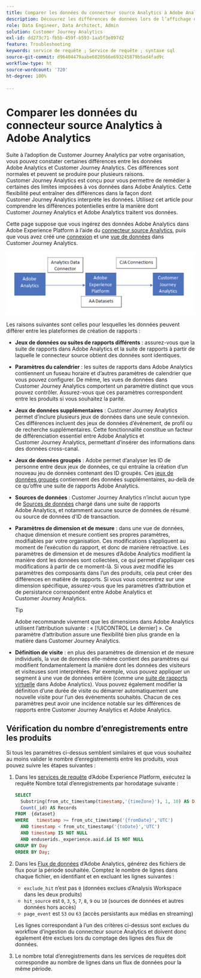 ```yaml
---
title: Comparer les données du connecteur source Analytics à Adobe Analytics
description: Découvrez les différences de données lors de l’affichage de rapports similaires dans Adobe Analytics et Customer Journey Analytics.
role: Data Engineer, Data Architect, Admin
solution: Customer Journey Analytics
exl-id: dd273c71-fb5b-459f-b593-1aa5f3e897d2
feature: Troubleshooting
keywords: service de requête ; Service de requête ; syntaxe sql
source-git-commit: d96404479aabe6020566e693245879b5ad4fad9c
workflow-type: ht
source-wordcount: '720'
ht-degree: 100%

---
```


# Comparer les données du connecteur source Analytics à Adobe Analytics

Suite à lʼadoption de Customer Journey Analytics par votre organisation, vous pouvez constater certaines différences entre les données Adobe Analytics et Customer Journey Analytics. Ces différences sont normales et peuvent se produire pour plusieurs raisons. Customer Journey Analytics est conçu pour vous permettre de remédier à certaines des limites imposées à vos données dans Adobe Analytics. Cette flexibilité peut entraîner des différences dans la façon dont Customer Journey Analytics interprète les données. Utilisez cet article pour comprendre les différences potentielles entre la manière dont Customer Journey Analytics et Adobe Analytics traitent vos données.

Cette page suppose que vous ingérez des données Adobe Analytics dans Adobe Experience Platform à l’aide du [connecteur source Analytics](https://experienceleague.adobe.com/docs/experience-platform/sources/ui-tutorials/create/adobe-applications/analytics.html?lang=fr), puis que vous avez créé une [connexion](/help/connections/overview.md) et une [vue de données](/help/data-views/data-views.md) dans Customer Journey Analytics.

![Flux de données d’Adobe Analytics par le biais du connecteur de données vers Adobe Experience Platform et vers Customer Journey Analytics à l’aide des connexions CJA.](assets/compare.png)

Les raisons suivantes sont celles pour lesquelles les données peuvent différer entre les plateformes de création de rapports :

* **Jeux de données ou suites de rapports différents** : assurez-vous que la suite de rapports dans Adobe Analytics et la suite de rapports à partir de laquelle le connecteur source obtient des données sont identiques.
* **Paramètres du calendrier** : les suites de rapports dans Adobe Analytics contiennent un fuseau horaire et d’autres paramètres de calendrier que vous pouvez configurer. De même, les vues de données dans Customer Journey Analytics comportent un paramètre distinct que vous pouvez contrôler. Assurez-vous que ces paramètres correspondent entre les produits si vous souhaitez la parité.
* **Jeux de données supplémentaires** : Customer Journey Analytics permet d’inclure plusieurs jeux de données dans une seule connexion. Ces différences incluent des jeux de données d’événement, de profil ou de recherche supplémentaires. Cette fonctionnalité constitue un facteur de différenciation essentiel entre Adobe Analytics et Customer Journey Analytics, permettant d’insérer des informations dans des données cross-canal.
* **Jeux de données groupés** : Adobe permet d’analyser les ID de personne entre deux jeux de données, ce qui entraîne la création d’un nouveau jeu de données contenant des ID groupés. Ces [jeux de données groupés](/help/stitching/overview.md) contiennent des données supplémentaires, au-delà de ce qu’offre une suite de rapports Adobe Analytics.
* **Sources de données** : Customer Journey Analytics n’inclut aucun type de [Sources de données](https://experienceleague.adobe.com/fr/docs/analytics/import/data-sources/overview) chargé dans une suite de rapports Adobe Analytics, et notamment aucune source de données de résumé ou source de données d’ID de transaction.
* **Paramètres de dimension et de mesure** : dans une vue de données, chaque dimension et mesure contient ses propres paramètres, modifiables par votre organisation. Ces modifications s’appliquent au moment de l’exécution du rapport, et donc de manière rétroactive. Les paramètres de dimension et de mesures d’Adobe Analytics modifient la manière dont les données sont collectées, ce qui permet d’appliquer ces modifications à partir de ce moment-là. Si vous avez modifié les paramètres des composants dans l’un des produits, cela peut créer des différences en matière de rapports. Si vous vous concentrez sur une dimension spécifique, assurez-vous que les paramètres d’attribution et de persistance correspondent entre Adobe Analytics et Customer Journey Analytics.

  >[!TIP]
  >
  >Adobe recommande vivement que les dimensions dans Adobe Analytics utilisent l’attribution suivante : « [!UICONTROL Le dernier] ». Ce paramètre d’attribution assure une flexibilité bien plus grande en la matière dans Customer Journey Analytics.

* **Définition de visite** : en plus des paramètres de dimension et de mesure individuels, la vue de données elle-même contient des paramètres qui modifient fondamentalement la manière dont les données des visiteurs et visiteuses sont interprétées. Par exemple, vous pouvez appliquer un segment à une vue de données entière (comme une [suite de rapports virtuelle](https://experienceleague.adobe.com/fr/docs/analytics/components/virtual-report-suites/vrs-about) dans Adobe Analytics). Vous pouvez également modifier la définition d’une durée de visite ou démarrer automatiquement une nouvelle visite pour l’un des événements souhaités. Chacun de ces paramètres peut avoir une incidence notable sur les différences de rapports entre Customer Journey Analytics et Adobe Analytics.

## Vérification du nombre d’enregistrements entre les produits

Si tous les paramètres ci-dessus semblent similaires et que vous souhaitez au moins valider le nombre d’enregistrements entre les produits, vous pouvez suivre les étapes suivantes :

1. Dans les [services de requête](https://experienceleague.adobe.com/fr/docs/experience-platform/query/home) dʼAdobe Experience Platform, exécutez la requête Nombre total d’enregistrements par horodatage suivante :

   ```sql
   SELECT
     Substring(from_utc_timestamp(timestamp,'{timeZone}'), 1, 10) AS Day,
     Count(_id) AS Records
   FROM  {dataset}
   WHERE   timestamp >= from_utc_timestamp('{fromDate}','UTC')
     AND timestamp < from_utc_timestamp('{toDate}','UTC')
     AND timestamp IS NOT NULL
     AND enduserids._experience.aaid.id IS NOT NULL
   GROUP BY Day
   ORDER BY Day;
   ```

1. Dans les [Flux de données](https://experienceleague.adobe.com/fr/docs/analytics/export/analytics-data-feed/data-feed-overview) d’Adobe Analytics, générez des fichiers de flux pour la période souhaitée. Comptez le nombre de lignes dans chaque fichier, en identifiant et en excluant les lignes suivantes :

   * `exclude_hit` n’est pas `0` (données exclues d’Analysis Workspace dans les deux produits)
   * `hit_source` est `0`, `3`, `5`, `7`, `8`, `9` ou `10` (sources de données et autres données hors accès)
   * `page_event` est `53` ou `63` (accès persistants aux médias en streaming)

   Les lignes correspondant à l’un des critères ci-dessus sont exclues du workflow d’ingestion du connecteur source Analytics et doivent donc également être exclues lors du comptage des lignes des flux de données.

1. Le nombre total d’enregistrements dans les services de requêtes doit correspondre au nombre de lignes dans un flux de données pour la même période.
